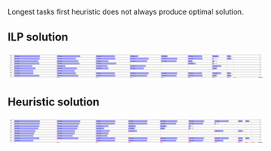 Longest tasks first heuristic does not always produce optimal solution.

## ILP solution
![ilp](ilp.png "ILP solution")

## Heuristic solution
![heuristic](heuristic.png "Heuristic solution")
